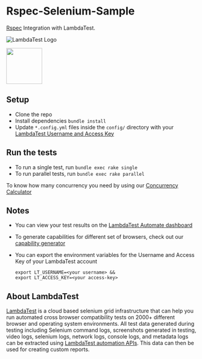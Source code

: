 # Rspec-Selenium-Sample
[Rspec](http://rspec.info/) Integration with LambdaTest.

![LambdaTest Logo](https://www.lambdatest.com/static/images/logo.svg)

<img src = 'http://rspec.info/images/logo.png' height="95">


## Setup
* Clone the repo
* Install dependencies `bundle install`
* Update `*.config.yml` files inside the `config/` directory with your [LambdaTest Username and Access Key](https://automation.lambdatest.com/)

## Run the tests
* To run a single test, run `bundle exec rake single`
* To run parallel tests, run `bundle exec rake parallel`

 To know how many concurrency you need by using our [Concurrency Calculator](https://www.lambdatest.com/concurrency-calculator)

## Notes
* You can view your test results on the [LambdaTest Automate dashboard](https://www.automation.lambdatest.com)
* To generate capabilities for different set of browsers, check out our [capability generator](https://www.lambdatest.com/capabilities-generator/)
* You can export the environment variables for the Username and Access Key of your LambdaTest account

  ```
  export LT_USERNAME=<your username> &&
  export LT_ACCESS_KEY=<your access-key>
  ```

## About LambdaTest

[LambdaTest](https://www.lambdatest.com/) is a cloud based selenium grid infrastructure that can help you run automated cross browser compatibility tests on 2000+ different browser and operating system environments. All test data generated during testing including Selenium command logs, screenshots generated in testing, video logs, selenium logs, network logs, console logs, and metadata logs can be extracted using [LambdaTest automation APIs](https://www.lambdatest.com/support/docs/api-doc/). This data can then be used for creating custom reports.
